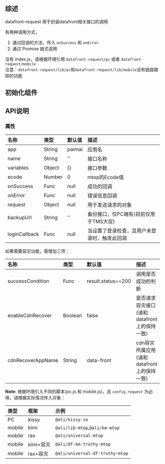 ## 综述

datafront-request 用于封装datafront相关接口的调用

有两种调用方式，
1. 通过回调的方法，传入 `onSuccess` 和 `onError`
2. 通过 Promise 链式调用

没有 index.js，请根据环境引用 `datafront-request/pc` 或者 `datafront-request/mobile`<br>
注意：`datafront-request/lib/pc`和`datafront-request/lib/mobile`没有链路跟踪的功能

## 初始化组件
    

## API说明

### 属性

|名称|类型|默认值|描述|
|:---------------|:--------|:----|:----------|
|app|String|paimai|应用名|
|name|String|''|接口名称|
|variables|Object|{}|接口参数|
|ecode|Number|0|mtop的Ecode值|
|onSuccess|Func|null|成功的回调|
|onError|Func|null|错误信息回调|
|request|Object|null|用于发送请求的对象|
|backupUrl|String|''|备份接口，仅PC端有(目前仅用于TMS大促)|
|loginCallback|Func|null|当设置了登录检查，且用户未登录时，触发此回调|

如果需要容灾功能，需增加三项：

|名称|类型|默认值|描述|
|:---------------|:--------|:----|:----------|
|successCondition|Func|result.status==200|调用是否成功的判断|
|enableCdnRecover|Boolean|false|是否请求容灾接口(请和datafront上的保持一致)|
|cdnRecoverAppName|String|data-front|cdn容灾所属应用(请和datafront上的保持一致)|

**Note**:
根据环境引入不同的脚本(pc.js 和 mobile.js)，且 `config.request` 为必填，请根据实际情况传入对象：

|类型|框架|示例|
|:------|:-----|:----------|
|PC|kissy|`@ali/kissy-io`|
|mobile|kimi|`@ali/lib-mtop`,`@ali/km-mtop`|
|mobile|rax|`@ali/universal-mtop`|
|mobile|kimi+容灾|`@ali/df-km-truthy-mtop`|
|mobile|rax+容灾|`@ali/universal-df-truthy-mtop`|

